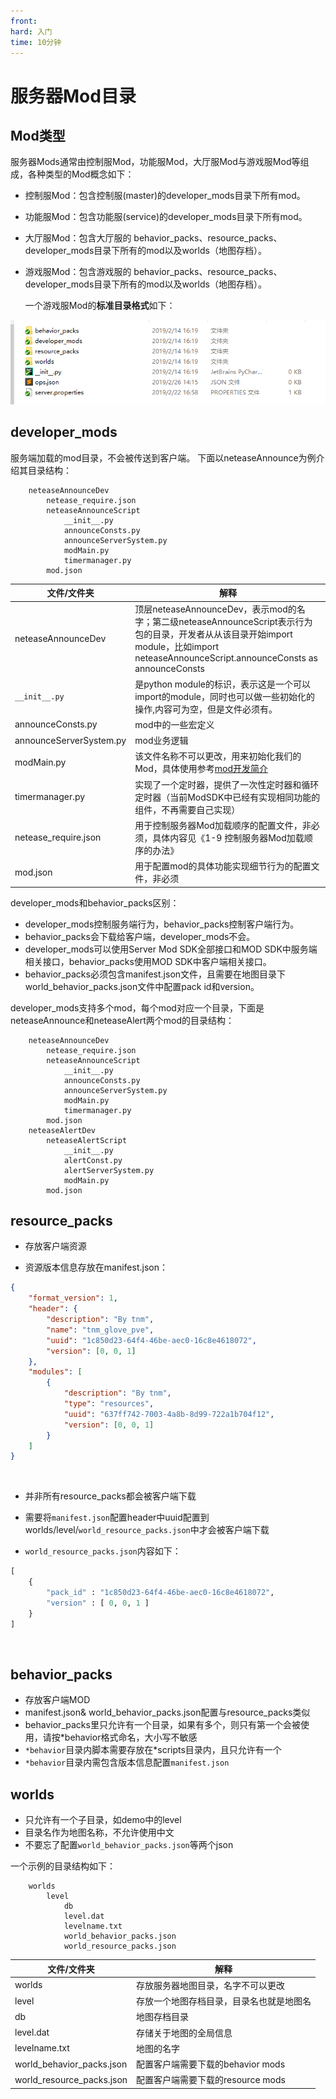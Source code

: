 ```yaml
---
front: 
hard: 入门
time: 10分钟
---
```


# 服务器Mod目录

## Mod类型

服务器Mods通常由控制服Mod，功能服Mod，大厅服Mod与游戏服Mod等组成，各种类型的Mod概念如下：

- 控制服Mod：包含控制服(master)的developer_mods目录下所有mod。

- 功能服Mod：包含功能服(service)的developer_mods目录下所有mod。

- 大厅服Mod：包含大厅服的 behavior_packs、resource_packs、developer_mods目录下所有的mod以及worlds（地图存档）。

- 游戏服Mod：包含游戏服的 behavior_packs、resource_packs、developer_mods目录下所有的mod以及worlds（地图存档）。

  一个游戏服Mod的**标准目录格式**如下：

![](./images/image071.png)

## developer_mods

服务端加载的mod目录，不会被传送到客户端。
下面以neteaseAnnounce为例介绍其目录结构：

		neteaseAnnounceDev
			netease_require.json
			neteaseAnnounceScript
				__init__.py
				announceConsts.py
				announceServerSystem.py
				modMain.py
				timermanager.py
			mod.json

|文件/文件夹|解释|
|--------|----------|
|neteaseAnnounceDev| 顶层neteaseAnnounceDev，表示mod的名字；第二级neteaseAnnounceScript表示行为包的目录，开发者从从该目录开始import module，比如import neteaseAnnounceScript.announceConsts as announceConsts |
|`__init__.py`| 是python module的标识，表示这是一个可以import的module，同时也可以做一些初始化的操作,内容可为空，但是文件必须有。 |
|announceConsts.py| mod中的一些宏定义|
|announceServerSystem.py|mod业务逻辑|
|modMain.py|该文件名称不可以更改，用来初始化我们的Mod，具体使用参考<a href="../../20-玩法开发/13-模组SDK编程/2-Python脚本开发/0-脚本开发入门.html#modmain-py是什么" target="_blank">mod开发简介</a>|
|timermanager.py|实现了一个定时器，提供了一次性定时器和循环定时器（当前ModSDK中已经有实现相同功能的组件，不再需要自己实现）|
|netease_require.json| 用于控制服务器Mod加载顺序的配置文件，非必须，具体内容见《1-9 控制服务器Mod加载顺序的办法》|
|mod.json| 用于配置mod的具体功能实现细节行为的配置文件，非必须|

developer_mods和behavior_packs区别：

- developer_mods控制服务端行为，behavior_packs控制客户端行为。
- behavior_packs会下载给客户端，developer_mods不会。
- developer_mods可以使用Server Mod SDK全部接口和MOD SDK中服务端相关接口，behavior_packs使用MOD SDK中客户端相关接口。
- behavior_packs必须包含manifest.json文件，且需要在地图目录下world_behavior_packs.json文件中配置pack id和version。

developer_mods支持多个mod，每个mod对应一个目录，下面是neteaseAnnounce和neteaseAlert两个mod的目录结构：

		neteaseAnnounceDev
			netease_require.json
			neteaseAnnounceScript
				__init__.py
				announceConsts.py
				announceServerSystem.py
				modMain.py
				timermanager.py
			mod.json
		neteaseAlertDev
			neteaseAlertScript
				__init__.py
				alertConst.py
				alertServerSystem.py
				modMain.py
			mod.json

## resource_packs
- 存放客户端资源

- 资源版本信息存放在manifest.json：

```json
{
	"format_version": 1,
	"header": {
		"description": "By tnm",
		"name": "tnm_glove_pve",
		"uuid": "1c850d23-64f4-46be-aec0-16c8e4618072",
		"version": [0, 0, 1]
	},
	"modules": [
		{
			"description": "By tnm",
			"type": "resources",
			"uuid": "637ff742-7003-4a8b-8d99-722a1b704f12",
			"version": [0, 0, 1]
		}
	]
}
```


​	
- 并非所有resource_packs都会被客户端下载

- 需要将`manifest.json`配置header中uuid配置到worlds/level/`world_resource_packs.json`中才会被客户端下载

- `world_resource_packs.json`内容如下：
```python
[
	{
		"pack_id" : "1c850d23-64f4-46be-aec0-16c8e4618072",
		"version" : [ 0, 0, 1 ]
	}
]
```


​	

## behavior_packs
- 存放客户端MOD
- manifest.json& world_behavior_packs.json配置与resource_packs类似
- behavior_packs里只允许有一个目录，如果有多个，则只有第一个会被使用，请按*behavior格式命名，大小写不敏感
- `*behavior`目录内脚本需要存放在*scripts目录内，且只允许有一个
- `*behavior`目录内需包含版本信息配置`manifest.json`

## worlds
- 只允许有一个子目录，如demo中的level
- 目录名作为地图名称，不允许使用中文
- 不要忘了配置`world_behavior_packs.json`等两个json

一个示例的目录结构如下：

		worlds
			level
				db
				level.dat
				levelname.txt
				world_behavior_packs.json
				world_resource_packs.json

|文件/文件夹|解释|
|--------|----------|
|worlds| 存放服务器地图目录，名字不可以更改|
|level| 存放一个地图存档目录，目录名也就是地图名|
| db| 地图存档目录|
| level.dat| 存储关于地图的全局信息|
|levelname.txt|地图的名字|
|world_behavior_packs.json|配置客户端需要下载的behavior mods|
|world_resource_packs.json|配置客户端需要下载的resource mods|
